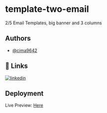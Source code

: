 # template-two-email
2/5 Email Templates, big banner and 3 columns 


## Authors

- [@cima9642](https://www.github.com/cima9642)


## 🔗 Links

[![linkedin](https://img.shields.io/badge/linkedin-0A66C2?style=for-the-badge&logo=linkedin&logoColor=white)](https://www.linkedin.com/in/carlos-martinez-b66579214/)




## Deployment

Live Preview: [Here](https://email-template-2.onrender.com)
